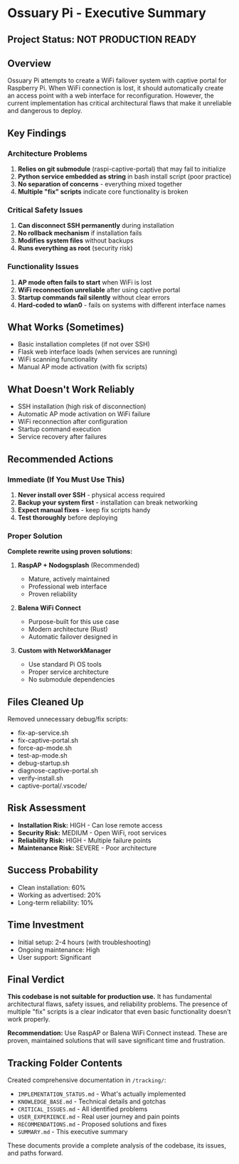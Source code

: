 # Ossuary Pi - Executive Summary

## Project Status: NOT PRODUCTION READY

## Overview
Ossuary Pi attempts to create a WiFi failover system with captive portal for Raspberry Pi. When WiFi connection is lost, it should automatically create an access point with a web interface for reconfiguration. However, the current implementation has critical architectural flaws that make it unreliable and dangerous to deploy.

## Key Findings

### Architecture Problems
1. **Relies on git submodule** (raspi-captive-portal) that may fail to initialize
2. **Python service embedded as string** in bash install script (poor practice)
3. **No separation of concerns** - everything mixed together
4. **Multiple "fix" scripts** indicate core functionality is broken

### Critical Safety Issues
1. **Can disconnect SSH permanently** during installation
2. **No rollback mechanism** if installation fails
3. **Modifies system files** without backups
4. **Runs everything as root** (security risk)

### Functionality Issues
1. **AP mode often fails to start** when WiFi is lost
2. **WiFi reconnection unreliable** after using captive portal
3. **Startup commands fail silently** without clear errors
4. **Hard-coded to wlan0** - fails on systems with different interface names

## What Works (Sometimes)
- Basic installation completes (if not over SSH)
- Flask web interface loads (when services are running)
- WiFi scanning functionality
- Manual AP mode activation (with fix scripts)

## What Doesn't Work Reliably
- SSH installation (high risk of disconnection)
- Automatic AP mode activation on WiFi failure
- WiFi reconnection after configuration
- Startup command execution
- Service recovery after failures

## Recommended Actions

### Immediate (If You Must Use This)
1. **Never install over SSH** - physical access required
2. **Backup your system first** - installation can break networking
3. **Expect manual fixes** - keep fix scripts handy
4. **Test thoroughly** before deploying

### Proper Solution
**Complete rewrite using proven solutions:**

1. **RaspAP + Nodogsplash** (Recommended)
   - Mature, actively maintained
   - Professional web interface
   - Proven reliability

2. **Balena WiFi Connect**
   - Purpose-built for this use case
   - Modern architecture (Rust)
   - Automatic failover designed in

3. **Custom with NetworkManager**
   - Use standard Pi OS tools
   - Proper service architecture
   - No submodule dependencies

## Files Cleaned Up
Removed unnecessary debug/fix scripts:
- fix-ap-service.sh
- fix-captive-portal.sh
- force-ap-mode.sh
- test-ap-mode.sh
- debug-startup.sh
- diagnose-captive-portal.sh
- verify-install.sh
- captive-portal/.vscode/

## Risk Assessment
- **Installation Risk:** HIGH - Can lose remote access
- **Security Risk:** MEDIUM - Open WiFi, root services
- **Reliability Risk:** HIGH - Multiple failure points
- **Maintenance Risk:** SEVERE - Poor architecture

## Success Probability
- Clean installation: 60%
- Working as advertised: 20%
- Long-term reliability: 10%

## Time Investment
- Initial setup: 2-4 hours (with troubleshooting)
- Ongoing maintenance: High
- User support: Significant

## Final Verdict

**This codebase is not suitable for production use.** It has fundamental architectural flaws, safety issues, and reliability problems. The presence of multiple "fix" scripts is a clear indicator that even basic functionality doesn't work properly.

**Recommendation:** Use RaspAP or Balena WiFi Connect instead. These are proven, maintained solutions that will save significant time and frustration.

## Tracking Folder Contents
Created comprehensive documentation in `/tracking/`:
- `IMPLEMENTATION_STATUS.md` - What's actually implemented
- `KNOWLEDGE_BASE.md` - Technical details and gotchas
- `CRITICAL_ISSUES.md` - All identified problems
- `USER_EXPERIENCE.md` - Real user journey and pain points
- `RECOMMENDATIONS.md` - Proposed solutions and fixes
- `SUMMARY.md` - This executive summary

These documents provide a complete analysis of the codebase, its issues, and paths forward.